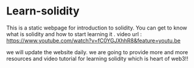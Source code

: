 # Learn-solidity
This is a static webpage for introduction to solidity.
You can get to know what is solidity and how to start learning it .
video url : https://www.youtube.com/watch?v=fC0YGJXhhR8&feature=youtu.be

we will update the website daily.
we are going to provide more and more resources and video tutorial for learning solidity which is heart of web3!!
